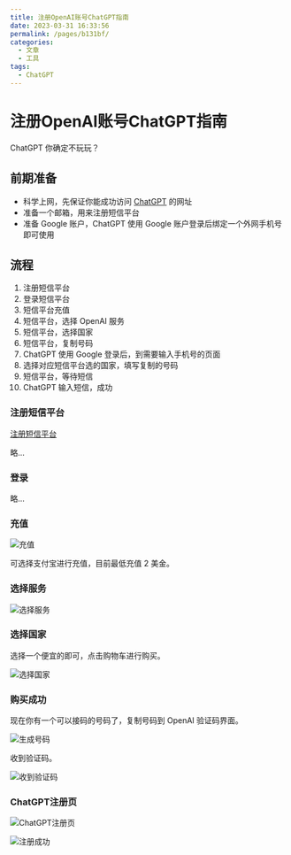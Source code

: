 ```yaml
---
title: 注册OpenAI账号ChatGPT指南
date: 2023-03-31 16:33:56
permalink: /pages/b131bf/
categories:
  - 文章
  - 工具
tags:
  - ChatGPT
---
```


# 注册OpenAI账号ChatGPT指南

ChatGPT 你确定不玩玩？

<!-- more -->

## 前期准备

- 科学上网，先保证你能成功访问 [ChatGPT](https://chat.openai.com/) 的网址
- 准备一个邮箱，用来注册短信平台
- 准备 Google 账户，ChatGPT 使用 Google 账户登录后绑定一个外网手机号即可使用

## 流程

1. 注册短信平台
2. 登录短信平台
3. 短信平台充值
4. 短信平台，选择 OpenAI 服务
5. 短信平台，选择国家
6. 短信平台，复制号码
7. ChatGPT 使用 Google 登录后，到需要输入手机号的页面
8. 选择对应短信平台选的国家，填写复制的号码
9. 短信平台，等待短信
10. ChatGPT 输入短信，成功


### 注册短信平台

[注册短信平台](https://sms-activate.org/)

略...

### 登录

略...

### 充值

![充值](https://rcbb-blog.oss-cn-guangzhou.aliyuncs.com/2023/03/20230331165001-3b5284.png?x-oss-process=style/yuantu_shuiyin)

可选择支付宝进行充值，目前最低充值 2 美金。

### 选择服务

![选择服务](https://rcbb-blog.oss-cn-guangzhou.aliyuncs.com/2023/03/20230331165855-9608dc.png?x-oss-process=style/yuantu_shuiyin)


### 选择国家

选择一个便宜的即可，点击购物车进行购买。

![选择国家](https://rcbb-blog.oss-cn-guangzhou.aliyuncs.com/2023/03/20230331165945-9015a6.png?x-oss-process=style/yuantu_shuiyin)


### 购买成功

现在你有一个可以接码的号码了，复制号码到 OpenAI 验证码界面。

![生成号码](https://rcbb-blog.oss-cn-guangzhou.aliyuncs.com/2023/03/20230331170146-968758.png?x-oss-process=style/yuantu_shuiyin)

收到验证码。

![收到验证码](https://rcbb-blog.oss-cn-guangzhou.aliyuncs.com/2023/04/f512e7d817b2c6bc8a13e3e6ab5c65d-3afb03.png?x-oss-process=style/yuantu_shuiyin)

### ChatGPT注册页

![ChatGPT注册页](https://rcbb-blog.oss-cn-guangzhou.aliyuncs.com/2023/03/20230331170649-567467.png?x-oss-process=style/yuantu_shuiyin)

![注册成功](https://rcbb-blog.oss-cn-guangzhou.aliyuncs.com/2023/03/20230331170825-a25eba.png?x-oss-process=style/yuantu_shuiyin)